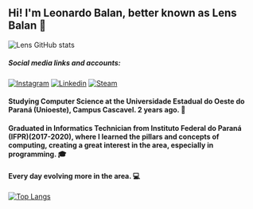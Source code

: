## Hi! I'm Leonardo Balan, better known as Lens Balan 👋
![Lens GitHub stats](https://github-readme-stats.vercel.app/api?username=LensBalan&show_icons=true&theme=dracula&count_private=true)

##### *Social media links and accounts:*
[![Instagram](https://img.shields.io/badge/Instagram-E4405F?style=for-the-badge&logo=instagram&logoColor=white)](https://www.instagram.com/lens.balan/)
[![Linkedin](https://img.shields.io/badge/LinkedIn-0077B5?style=for-the-badge&logo=linkedin&logoColor=white)](https://br.linkedin.com/in/leonardo-bednarczuk-balan-de-oliveira-70b602268)
[![Steam](https://img.shields.io/badge/Steam-000000?style=for-the-badge&logo=steam&logoColor=white)](https://steamcommunity.com/id/LensBR/)

#### Studying Computer Science at the Universidade Estadual do Oeste do Paraná (Unioeste), Campus Cascavel. 2 years ago. 🏬
#### Graduated in Informatics Technician from Instituto Federal do Paraná (IFPR)(2017-2020), where I learned the pillars and concepts of computing, creating a great interest in the area, especially in programming. 🎓
#### Every day evolving more in the area. 💻



[![Top Langs](https://github-readme-stats.vercel.app/api/top-langs/?username=LensBalan&langs_count=8)](https://github.com/LensBalan/github-readme-stats)
